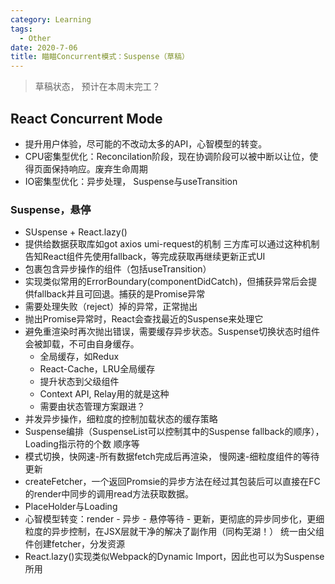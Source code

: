 ```yaml
---
category: Learning
tags:
  - Other
date: 2020-7-06
title: 瞄瞄Concurrent模式：Suspense（草稿）
---
```


> 草稿状态， 预计在本周末完工？

## React Concurrent Mode

- 提升用户体验，尽可能的不改动太多的API，心智模型的转变。
- CPU密集型优化：Reconcilation阶段，现在协调阶段可以被中断以让位，使得页面保持响应。废弃生命周期
- IO密集型优化：异步处理， Suspense与useTransition

### Suspense，悬停

- SUspense + React.lazy()
- 提供给数据获取库如got axios umi-request的机制 三方库可以通过这种机制告知React组件先使用fallback，等完成获取再继续更新正式UI
- 包裹包含异步操作的组件（包括useTransition）
- 实现类似常用的ErrorBoundary(componentDidCatch)，但捕获异常后会提供fallback并且可回退。捕获的是Promise异常
- 需要处理失败（reject）掉的异常，正常抛出
- 抛出Promise异常时，React会查找最近的Suspense来处理它
- 避免重渲染时再次抛出错误，需要缓存异步状态。Suspense切换状态时组件会被卸载，不可由自身缓存。
  - 全局缓存，如Redux
  - React-Cache，LRU全局缓存
  - 提升状态到父级组件
  - Context API, Relay用的就是这种
  - 需要由状态管理方案跟进？
- 并发异步操作，细粒度的控制加载状态的缓存策略
- Suspense编排（SuspenseList可以控制其中的Suspense fallback的顺序），Loading指示符的个数 顺序等
- 模式切换，快网速-所有数据fetch完成后再渲染， 慢网速-细粒度组件的等待更新
- createFetcher，一个返回Promsie的异步方法在经过其包装后可以直接在FC的render中同步的调用read方法获取数据。
- PlaceHolder与Loading
- 心智模型转变：render - 异步 - 悬停等待 - 更新，更彻底的异步同步化，更细粒度的异步控制，在JSX层就干净的解决了副作用（同构芜湖！）  统一由父组件创建fetcher，分发资源
- React.lazy()实现类似Webpack的Dynamic Import，因此也可以为Suspense所用
